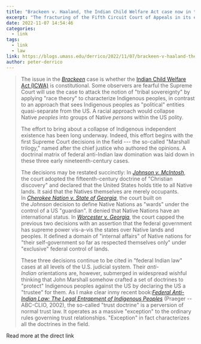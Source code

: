 ```yaml
---
title: "Brackeen v. Haaland, the Indian Child Welfare Act case now in the Supreme Court: Seen in Perspective"
excerpt: "The fracturing of the Fifth Circuit Court of Appeals in its effort to decide Brakeen in 2021 demonstrates the deep confusion and contradiction (some say schizophrenia) that characterize the application of these fundamentally anti-Indigenous doctrines in their disguise as 'federal protection'."
date: 2022-11-07 14:54:46
categories:
  - link
tags:
  - link
  - law
link: https://blogs.umass.edu/derrico/2022/11/07/brackeen-v-haaland-the-indian-child-welfare-act-case-now-in-the-supreme-court-seen-in-perspective/
author: peter-derrico
---
```

> The issue in the *[Brackeen](https://www.law.cornell.edu/supct/cert/21-376)* case is whether the [Indian Child Welfare Act (ICWA)](https://statecodesfiles.justia.com/us/2011/title-25/chapter-21/section-1901/document.pdf) is constitutional. Some observers are fearful the Supreme Court will use the case to attack the notion of "tribal sovereignty" by applying "race theory" to characterize Indigenous peoples, in contrast to an approach that sees Indigenous peoples as "political" entities quasi-separate from the US. A racial approach would collapse Native *peoples* into groups of Native *persons* within the US polity.
>
> The effort to bring about a collapse of Indigenous independent existence has been long underway. Indeed, this effort begins with the first Supreme Court decisions in the field --- the so-called "Marshall trilogy," named after the chief justice who authored the opinions. A doctrinal matrix of federal anti-Indian law domination was laid down in these three early nineteenth-century cases.
> 
> The decisions may be restated succinctly: In *[Johnson v. McIntosh](https://supreme.justia.com/cases/federal/us/21/543/)*, the court adopted the fifteenth-century doctrine of "Christian discovery" and declared that the United States holds title to all Native lands. It said that the Natives themselves are merely occupants. In *[Cherokee Nation v. State of Georgia](https://supreme.justia.com/cases/federal/us/30/1/)*, the court built on the *Johnson* decision to define Native Nations as "wards" under the control of a US "guardian". It denied that Native Nations have an international status. In *[Worcester v. Georgia](https://supreme.justia.com/cases/federal/us/31/515/)*, the court capped the previous two decisions with an assertion that the federal government has supreme power vis-a-vis the states over Native lands and peoples. It defined a domain of "internal affairs" of Native nations for "their self-government so far as respected themselves only" under "exclusive" federal control of lands.
> 
> These three decisions continue to be cited in "federal Indian law" cases at all levels of the U.S. judicial system. Their *anti-Indian* orientations are, however, submerged in widespread wishful thinking that John Marshall somehow crafted a set of doctrines to "protect" Indigenous peoples against the US by declaring the US a "trustee" for them. As I make clear inmy recent book:*[Federal Anti-Indian Law: The Legal Entrapment of Indigenous Peoples](https://www.abc-clio.com/products/A6462C/)* (Praeger -- ABC-CLIO, 2002), the so-called "trust doctrine" is a perversion of normal trust law. It operates as a massive "exception" to the ordinary rules governing trust relationships. "Exception" in fact characterizes all the doctrines in the field.

Read more at the direct link

